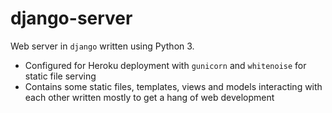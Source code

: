# django-server

Web server in `django` written using Python 3.

- Configured for Heroku deployment with `gunicorn` and `whitenoise` for static file serving
- Contains some static files, templates, views and models interacting with each other written mostly to get a hang of web development

